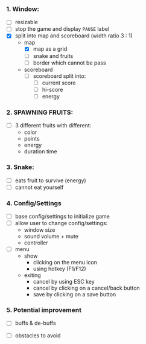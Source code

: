 ### 1. Window:
  - [ ] resizable
  - [ ] stop the game and display `PAUSE` label 
  - [x] split into map and scoreboard (width ratio 3 : 1)
    - map
      - [x] map as a grid
      - [ ] snake and fruits
      - [ ] border which cannot be pass 
    - scoreboard 
      - [ ] scoreboard split into:
        - [ ] current score
        - [ ] hi-score
        - [ ] energy
   
### 2. SPAWNING FRUITS:
  - [ ] 3 different fruits with different:
    - color
    - points
    - energy
    - duration time

### 3. Snake:
  - [ ] eats fruit to survive (energy)
  - [ ] cannot eat yourself

### 4. Config/Settings
  - [ ] base config/settings to initialize game
  - [ ] allow user to change config/settings:
    - window size
    - sound volume + mute
    - controller
  - [ ] menu
    - show
      - clicking on the menu icon
      - using hotkey (F1/F12)
    - exiting
      - cancel by using ESC key
      - cancel by clicking on a cancel/back button
      - save by clicking on a save button
   
### 5. Potential improvement
  - [ ] buffs & de-buffs
  - [ ] obstacles to avoid

   
